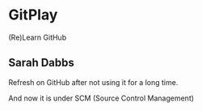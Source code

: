 # GitPlay
(Re)Learn GitHub
## Sarah Dabbs
Refresh on GitHub after not using it for a long time.

And now it is under SCM (Source Control Management)